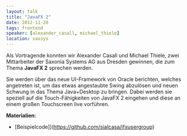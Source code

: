 ```yaml
---
layout: talk
title: "JavaFX 2"
date: 2012-11-28
tags: frontend
speaker: [alexander_casall, michael_thiele]
location: saxsys
---
```


Als Vortragende konnten wir Alexander Casall und Michael Thiele, zwei Mittarbeiter der Saxonia Systems AG aus Dresden
gewinnen, die zum Thema **JavaFX 2** sprechen werden.

Sie werden über das neue UI-Framework von Oracle berichten, welches angetreten ist, um das etwas angestaubte Swing
abzulösen und neuen Schwung in das Thema Java+Desktop zu bringen. Dabei werden sie speziell auf die Touch-Fähigkeiten
von JavaFX 2 eingehen und diese an einem großen Touchscreen live vorführen.

**Materialien:**

- [Beispielcode]](https://github.com/sialcasa/jfxusergroup)
